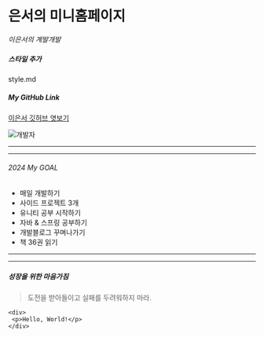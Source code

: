 # 은서의 미니홈페이지
*이은서의 계발개발*


##### 스타일 추가
style.md 

##### My GitHub Link
[이은서 깃허브 엿보기](https://github.com/str-leshs)


![개발자](https://avatars.githubusercontent.com/u/125110572?v=4g)

---
---
###### 2024 My GOAL
- 매일 개발하기
- 사이드 프로젝트 3개
- 유니티 공부 시작하기
- 자바 & 스프링 공부하기
- 개발블로그 꾸며나가기
- 책 36권 읽기

---
---

##### 성장을 위한 마음가짐
> 도전을 받아들이고 실패를 두려워하지 마라.

```
<div>
 <p>Hello, World!</p>
</div>

```